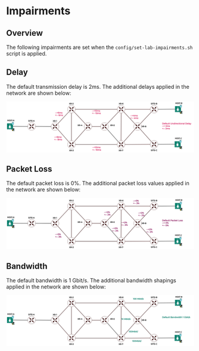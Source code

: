 # Impairments

## Overview
The following impairments are set when the `config/set-lab-impairments.sh` script is applied.

## Delay

The default transmission delay is 2ms. The additional delays applied in the network are shown below:

![Delay Impairments](images/hawkv6-network-delay.drawio.svg)

## Packet Loss

The default packet loss is 0%. The additional packet loss values applied in the network are shown below:

![Packet Loss Impairments](images/hawkv6-network-packet-loss.drawio.svg)

## Bandwidth

The default bandwidth is 1 Gbit/s. The additional bandwidth shapings applied in the network are shown below:

![Bandwidth Impairments](images/hawkv6-network-bw.drawio.svg)
